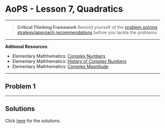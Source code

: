 # AoPS - Lesson 7, Quadratics

---

>**Critical Thinking Framework**
> Remind yourself of the [problem solving strategy/approach recommendations](../../../critical-thinking/toolbox/advice.md) before you tackle the problems.

---

**Aditional Resources**:

- Elementary Mathhematics: [Complex Numbers](../../../elem/number-sets/complex-numbers.md)
- Elementary Mathhematics: [History of Complex Numbers](../../../elem/number-sets/complex-number-history.md)
- Elementary Mathhematics: [Complex Magnitude](../../../elem/number-sets/complex-magnitude.md)

---

## **Problem 1**

>

---

## **Solutions**

Click [here](hw.07.sol.md) for the solutions.